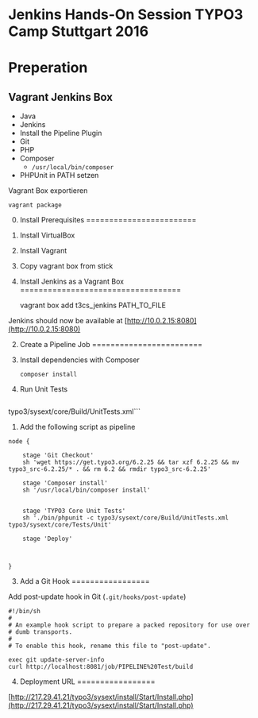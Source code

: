 Jenkins Hands-On Session TYPO3 Camp Stuttgart 2016
==================================================

Preperation
===========

Vagrant Jenkins Box
-------------------

* Java
* Jenkins
* Install the Pipeline Plugin
* Git
* PHP
* Composer
  * `/usr/local/bin/composer`
* PHPUnit in PATH setzen

Vagrant Box exportieren

    vagrant package

0. Install Prerequisites
========================

1. Install VirtualBox
1. Install Vagrant
1. Copy vagrant box from stick



1. Install Jenkins as a Vagrant Box
===================================

    vagrant box add t3cs_jenkins PATH_TO_FILE

Jenkins should now be available at
[http://10.0.2.15:8080](http://10.0.2.15:8080)



2. Create a Pipeline Job
========================

1. Install dependencies with Composer

   ```composer install```

1. Run Unit Tests

    ```phpunit -d memory_limit=-1 -c
typo3/sysext/core/Build/UnitTests.xml```

1. Add the following script as pipeline

```
node {

    stage 'Git Checkout'
    sh 'wget https://get.typo3.org/6.2.25 && tar xzf 6.2.25 && mv
typo3_src-6.2.25/* . && rm 6.2 && rmdir typo3_src-6.2.25' 

    stage 'Composer install'
    sh '/usr/local/bin/composer install'


    stage 'TYPO3 Core Unit Tests'
    sh './bin/phpunit -c typo3/sysext/core/Build/UnitTests.xml
typo3/sysext/core/Tests/Unit'

    stage 'Deploy'



}
```

3. Add a Git Hook
=================

Add post-update hook in Git (`.git/hooks/post-update`) 

```
#!/bin/sh
#
# An example hook script to prepare a packed repository for use over
# dumb transports.
#
# To enable this hook, rename this file to "post-update".

exec git update-server-info
curl http://localhost:8081/job/PIPELINE%20Test/build
```


4. Deployment URL
=================

[http://217.29.41.21/typo3/sysext/install/Start/Install.php](http://217.29.41.21/typo3/sysext/install/Start/Install.php)

